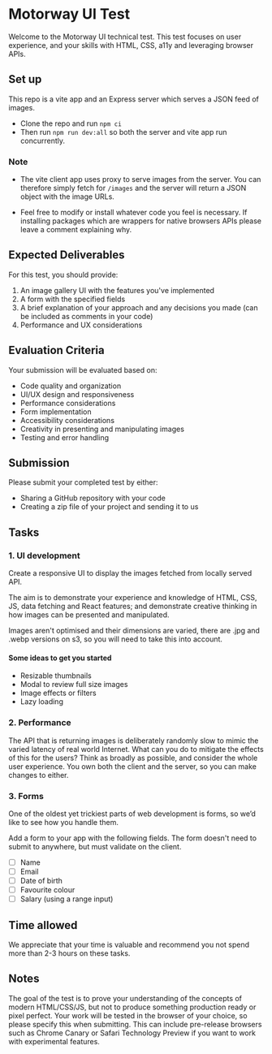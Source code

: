 # Motorway UI Test

Welcome to the Motorway UI technical test. This test focuses on user experience, and your skills with HTML, CSS, a11y and leveraging browser APIs.

## Set up

This repo is a vite app and an Express server which serves a JSON feed of images.

- Clone the repo and run `npm ci`
- Then run `npm run dev:all` so both the server and vite app run concurrently.

### Note

- The vite client app uses proxy to serve images from the server. You can therefore simply fetch for `/images` and the server will return a JSON object with the image URLs.

- Feel free to modify or install whatever code you feel is necessary. If installing packages which are wrappers for native browsers APIs please leave a comment explaining why.

## Expected Deliverables

For this test, you should provide:

1. An image gallery UI with the features you've implemented
1. A form with the specified fields
1. A brief explanation of your approach and any decisions you made (can be included as comments in your code)
1. Performance and UX considerations

## Evaluation Criteria

Your submission will be evaluated based on:

- Code quality and organization
- UI/UX design and responsiveness
- Performance considerations
- Form implementation
- Accessibility considerations
- Creativity in presenting and manipulating images
- Testing and error handling

## Submission

Please submit your completed test by either:

- Sharing a GitHub repository with your code
- Creating a zip file of your project and sending it to us

## Tasks

### 1. UI development

Create a responsive UI to display the images fetched from locally served API.

The aim is to demonstrate your experience and knowledge of HTML, CSS, JS, data fetching and React features; and demonstrate creative thinking in how images can be presented and manipulated.

Images aren't optimised and their dimensions are varied, there are .jpg and .webp versions on s3, so you will need to take this into account.

#### Some ideas to get you started

- Resizable thumbnails
- Modal to review full size images
- Image effects or filters
- Lazy loading

### 2. Performance

The API that is returning images is deliberately randomly slow to mimic the varied latency of real world Internet. What can you do to mitigate the effects of this for the users? Think as broadly as possible, and consider the whole user experience. You own both the client and the server, so you can make changes to either.

### 3. Forms

One of the oldest yet trickiest parts of web development is forms, so we’d like to see how you handle them.

Add a form to your app with the following fields. The form doesn't need to submit to anywhere, but must validate on the client.

- [ ] Name
- [ ] Email
- [ ] Date of birth
- [ ] Favourite colour
- [ ] Salary (using a range input)

## Time allowed

We appreciate that your time is valuable and recommend you not spend more than 2-3 hours on these tasks.

## Notes

The goal of the test is to prove your understanding of the concepts of modern HTML/CSS/JS, but not to produce something production ready or pixel perfect.
Your work will be tested in the browser of your choice, so please specify this when submitting. This can include pre-release browsers such as Chrome Canary or Safari Technology Preview if you want to work with experimental features.
